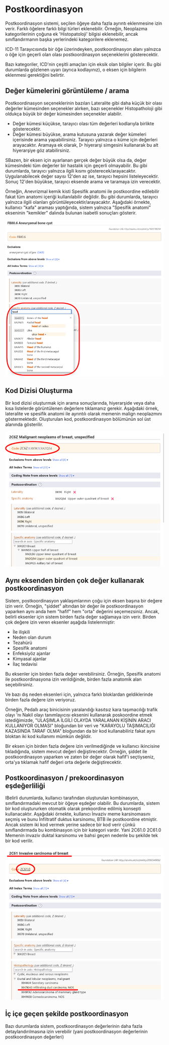 ﻿# Postkoordinasyon

Postkoordinasyon sistemi, seçilen öğeye daha fazla ayrıntı eklenmesine izin verir. Farklı öğelere farklı bilgi türleri eklenebilir. Örneğin, Neoplazma kategorilerinin çoğuna ek 'Histopatoloji' bilgisi eklenebilir, ancak sınıflandırmanın başka yerlerindeki kategorilere eklenemez.

ICD-11 Tarayıcısında bir öğe üzerindeyken, postkoordinasyon alanı yalnızca o öğe için geçerli olan olası postkoordinasyon seçeneklerini gösterecektir.

Bazı kategoriler, ICD'nin çeşitli amaçları için eksik olan bilgiler içerir. Bu gibi durumlarda gözlenen uyarı (ayrıca kodlayınız), o eksen için bilgilerin eklenmesi gerektiğini belirtir. 

## Değer kümelerini görüntüleme / arama

Postkoordinasyon seçeneklerinin bazıları Lateralite gibi daha küçük bir olası değerler kümesinden seçenekler alırken, bazı seçenekler Histopatholoji gibi oldukça büyük bir değer kümesinden seçenekler alabilir. 

- Değer kümesi küçükse, tarayıcı olası tüm değerleri kodlarıyla birlikte gösterecektir.
- Değer kümesi büyükse, arama kutusuna yazarak değer kümeleri içerisinde arama yapabilirsiniz. Tarayıcı yalnızca o küme için değerleri arayacaktır. Aramaya ek olarak, ▷ hiyerarşi simgesini kullanarak bu alt hiyerarşiye göz atabilirsiniz. 

SBazen, bir eksen için ayarlanan gerçek değer büyük olsa da, değer kümesindeki tüm değerler bir hastalık için geçerli olmayabilir. Bu gibi durumlarda, tarayıcı yalnızca ilgili kısmı gösterecek/arayacaktır. Uygulanabilecek değer sayısı 12'den az ise, tarayıcı hepsini listeleyecektir. Sonuç 12'den büyükse, tarayıcı eksende arama ve taramaya izin verecektir.     

Örneğin, Anevrizmal kemik kisti Spesifik anatomi ile postkoordine edilebilir fakat tüm anatomi içeriği kullanılabilir değildir. Bu gibi durumlarda, tarayıcı yalnızca ilgili olanları görüntüleyecektir/arayacaktır. Aşağıdaki örnekte, kullanıcı "kafa" araması yaptığında, sistem yalnızca "Spesifik anatomi" ekseninin "kemikler" dalında bulunan isabetli sonuçları gösterir. 

![screenshot of the postcoordination search results](img/postcoordination-search.png "Postcoordination search results")

## Kod Dizisi Oluşturma

Bir kod dizisi oluşturmak için arama sonuçlarında, hiyerarşide veya daha kısa listelerde görüntülenen değerlere tıklamanız gerekir. Aşağıdaki örnek, lateralite ve spesifik anatomi ile ayrıntılı olarak memenin malign neoplazmını göstermektedir. Oluşturulan kod, postkoordinasyon bölümünün sol üst alanında gösterilir. 

![screenshot of how to build a code string](img/building-code-string.png "Building a code string")

## Aynı eksenden birden çok değer kullanarak postkoordinasyon

Sistem, postkoordinasyon yaklaşımlarının çoğu için eksen başına bir değere izin verir. Örneğin, "şiddet" altından bir değer ile postkoordinasyon yaparken aynı anda hem "hafif" hem "orta" değerini seçemezsiniz. Ancak, belirli eksenler için sistem birden fazla değer sağlamaya izin verir. Birden çok değere izin veren eksenler aşağıda listelenmiştir:

- İle ilişkili
- Neden olan durum
- Tezahürü
- Spesifik anatomi
- Enfeksiyöz ajanlar
- Kimyasal ajanlar
- İlaç tedavisi

Bu eksenler için birden fazla değer verebilirsiniz. Örneğin, Spesifik anatomi ile postkoordinasyona izin verildiğinde, birden fazla anatomik alan seçebilirsiniz.

Ve bazı dış neden eksenleri için, yalnızca farklı bloklardan geldiklerinde birden fazla değere izin veriyoruz.

Örneğin, Pedallı araç binicisinin yaralandığı kasıtsız kara taşımacılığı trafik olayı 'nı Nakil olayı tanımlayıcısı eksenini kullanarak poskoordine etmek istediğimizde, "ULAŞIMLA İLGİLİ OLAYDA YARALANAN KİŞİNİN ARACI KULLANIYOR OLMASI" bloğundan bir veri ve "KARAYOLU TAŞIMACILIĞI KAZASINDA TARAF OLMA" bloğundan da bir kod kullanabiliriz fakat aynı bloktan iki kod kullanımı mümkün değildir.

Bir eksen için birden fazla değere izin verilmediğinde ve kullanıcı ikincisine tıkladığında, sistem mevcut değeri değiştirecektir. Örneğin, şiddet ile postkoordinasyon yaparken ve zaten bir değer olarak hafif'i seçtiyseniz, orta'ya tıklamak hafif değeri orta değerle değiştirecektir. 

## Postkoordinasyon / prekoordinasyon eşdeğerliliği

IBelirli durumlarda, kullanıcı tarafından oluşturulan kombinasyon, sınıflandırmadaki mevcut bir öğeye eşdeğer olabilir. Bu durumlarda, sistem bir kod oluştururken otomatik olarak prekoordine edilmiş konsepti kullanacaktır. Aşağıdaki örnekte, kullanıcı İnvaziv meme karsinomasını seçmiş ve bunu İnfiltratif duktus karsinomu, BTB ile postkoordine etmiştir. Ancak sistem iki kod vermek yerine sadece bir kod verir çünkü sınıflandırmada bu kombinasyon için bir kategori vardır. Yani 2C61.0 2C61.0 Memenin invaziv duktal karsinomu ve bahsi geçen nedenle bu şekilde tek bir kod verilir. 

![screenshot of the pre-coordination equivalence](img/pre-coordination.png "Pre-coordination equivalence")

## İç içe geçen şekilde postkoordinasyon

Bazı durumlarda sistem, postkoordinasyon değerlerinin daha fazla detaylandırılmasına izin verebilir (yani postkoordinasyon değerlerinin postkoordinasyon değerleri) 